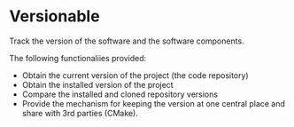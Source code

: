 # Versionable

Track the version of the software and the software components.

The following functionaliies provided:

- Obtain the current version of the project (the code repository)
- Obtain the installed version of the project
- Compare the installed and cloned repository versions
- Provide the mechanism for keeping the version at one central place and share with 3rd parties (CMake).
